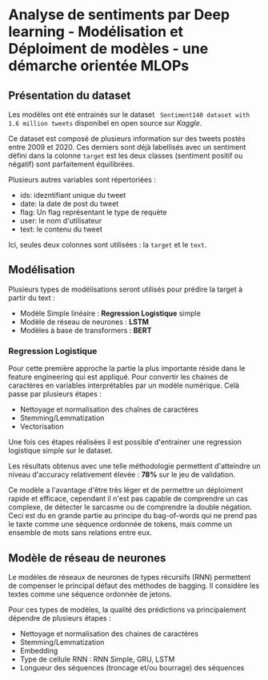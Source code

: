 

# Analyse de sentiments par Deep learning - Modélisation et Déploiment de modèles - une démarche orientée MLOPs 

## Présentation du dataset

Les modèles ont été entrainés sur le dataset ` Sentiment140 dataset with 1.6 million tweets` disponibel en open source sur *Kaggle*. 

Ce dataset est composé de plusieurs information sur des tweets postés entre 2009 et 2020. Ces derniers sont déjà labellisés avec un sentiment défini dans la colonne `target` est les deux classes (sentiment positif ou négatif) sont parfaitement équilibrées.

Plusieurs autres variables sont répertoriées : 

- ids: idezntifiant unique du tweet 
- date: la date de post du tweet 
- flag: Un flag représentant le type de requète
- user: le nom d'utilisateur 
- text: le contenu du tweet 

Ici, seules deux colonnes sont utilisées : la `target` et le `text`. 

## Modélisation

Plusieurs types de modélisations seront utilisés pour prédire la target à partir du text : 
- Modèle Simple linéaire : **Regression Logistique** simple
- Modèle de réseau de neurones :  **LSTM** 
- Modèles à base de transformers :  **BERT**

### Regression Logistique
    
Pour cette première approche la partie la plus importante réside dans le feature engineering qui est appliqué. Pour convertir les chaines de caractères en variables interprétables par un modèle numérique. Celà passe par plusieurs étapes : 
- Nettoyage et normalisation des chaînes de caractères
- Stemming/Lemmatization
- Vectorisation

Une fois ces étapes réalisées il est possible d'entrainer une regression logistique simple sur le dataset. 

Les résultats obtenus avec une telle méthodologie permettent d'atteindre un niveau d'accuracy relativement élevée :  **78%** sur le jeu de validation. 

Ce modèle a l'avantage d'être très léger et de permettre un déploiment rapide et efficace, cependant il n'est pas capable de comprendre un cas complexe, de détecter le sarcasme ou de comprendre la double négation. Ceci est du en grande partie au principe du bag-of-words qui ne prend pas le taxte comme une séquence ordonnée de tokens, mais comme un ensemble de mots sans relations entre eux. 

## Modèle de réseau de neurones

Le modèles de réseaux de neurones de types récursifs (RNN) permettent de compenser le principal défaut des méthodes de bagging. Il considère les textes comme une séquence ordonnée de jetons. 

Pour ces types de modèles, la qualité des prédictions va principalement dépendre de plusieurs étapes : 
- Nettoyage et normalisation des chaines de caractères
- Stemming/Lemmatization
- Embedding
- Type de cellule RNN : RNN Simple, GRU, LSTM
- Longueur des séquences (troncage et/ou bourrage) des séquences 


